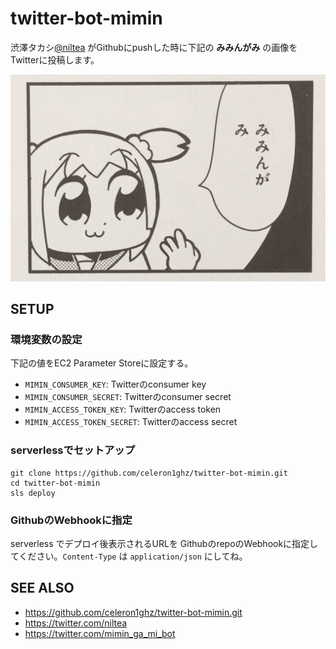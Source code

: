 # twitter-bot-mimin
渋澤タカシ[@niltea](https://twitter.com/niltea) がGithubにpushした時に下記の **みみんがみ** の画像をTwitterに投稿します。

![みみんがみ](./mimin_ga_mi.jpg)


## SETUP
### 環境変数の設定
下記の値をEC2 Parameter Storeに設定する。

 * `MIMIN_CONSUMER_KEY`: Twitterのconsumer key
 * `MIMIN_CONSUMER_SECRET`: Twitterのconsumer secret
 * `MIMIN_ACCESS_TOKEN_KEY`: Twitterのaccess token
 * `MIMIN_ACCESS_TOKEN_SECRET`: Twitterのaccess secret

### serverlessでセットアップ
```
git clone https://github.com/celeron1ghz/twitter-bot-mimin.git
cd twitter-bot-mimin
sls deploy
```


### GithubのWebhookに指定
serverless でデプロイ後表示されるURLを GithubのrepoのWebhookに指定してください。`Content-Type` は `application/json` にしてね。


## SEE ALSO
 * https://github.com/celeron1ghz/twitter-bot-mimin.git
 * https://twitter.com/niltea
 * https://twitter.com/mimin_ga_mi_bot
